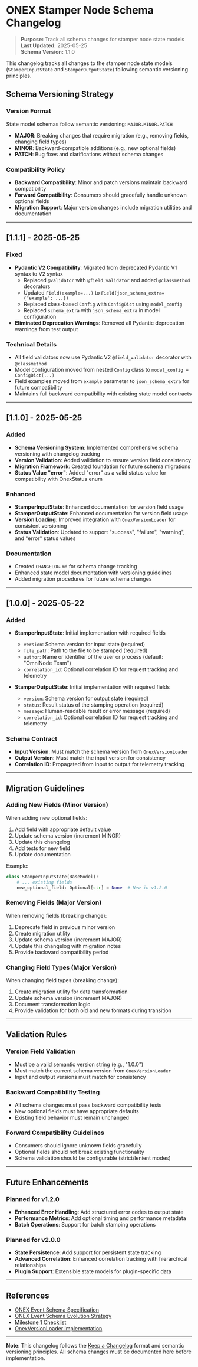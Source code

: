 <!-- === OmniNode:Metadata ===
metadata_version: 0.1.0
protocol_version: 0.1.0
owner: OmniNode Team
copyright: OmniNode Team
schema_version: 0.1.0
name: CHANGELOG.md
version: 1.0.0
uuid: 1c57352c-4e25-419a-a223-19f512e8faa1
author: OmniNode Team
created_at: '2025-05-28T12:40:27.484017'
last_modified_at: '1970-01-01T00:00:00Z'
description: Stamped by MarkdownHandler
state_contract: state_contract://default
lifecycle: active
hash: '0000000000000000000000000000000000000000000000000000000000000000'
entrypoint: markdown://CHANGELOG
namespace: markdown://CHANGELOG
meta_type: tool

<!-- === /OmniNode:Metadata === -->
# ONEX Stamper Node Schema Changelog

> **Purpose:** Track all schema changes for stamper node state models  
> **Last Updated:** 2025-05-25  
> **Schema Version:** 1.1.0

This changelog tracks all changes to the stamper node state models (`StamperInputState` and `StamperOutputState`) following semantic versioning principles.

## Schema Versioning Strategy

### Version Format
State model schemas follow semantic versioning: `MAJOR.MINOR.PATCH`

- **MAJOR**: Breaking changes that require migration (e.g., removing fields, changing field types)
- **MINOR**: Backward-compatible additions (e.g., new optional fields)
- **PATCH**: Bug fixes and clarifications without schema changes

### Compatibility Policy
- **Backward Compatibility**: Minor and patch versions maintain backward compatibility
- **Forward Compatibility**: Consumers should gracefully handle unknown optional fields
- **Migration Support**: Major version changes include migration utilities and documentation

---

## [1.1.1] - 2025-05-25

### Fixed
- **Pydantic V2 Compatibility**: Migrated from deprecated Pydantic V1 syntax to V2 syntax
  - Replaced `@validator` with `@field_validator` and added `@classmethod` decorators
  - Updated `Field(example=...)` to `Field(json_schema_extra={"example": ...})`
  - Replaced class-based `Config` with `ConfigDict` using `model_config`
  - Replaced `schema_extra` with `json_schema_extra` in model configuration
- **Eliminated Deprecation Warnings**: Removed all Pydantic deprecation warnings from test output

### Technical Details
- All field validators now use Pydantic V2 `@field_validator` decorator with `@classmethod`
- Model configuration moved from nested `Config` class to `model_config = ConfigDict(...)`
- Field examples moved from `example` parameter to `json_schema_extra` for future compatibility
- Maintains full backward compatibility with existing state model contracts

---

## [1.1.0] - 2025-05-25

### Added
- **Schema Versioning System**: Implemented comprehensive schema versioning with changelog tracking
- **Version Validation**: Added validation to ensure version field consistency
- **Migration Framework**: Created foundation for future schema migrations
- **Status Value "error"**: Added "error" as a valid status value for compatibility with OnexStatus enum

### Enhanced
- **StamperInputState**: Enhanced documentation for version field usage
- **StamperOutputState**: Enhanced documentation for version field usage
- **Version Loading**: Improved integration with `OnexVersionLoader` for consistent versioning
- **Status Validation**: Updated to support "success", "failure", "warning", and "error" status values

### Documentation
- Created `CHANGELOG.md` for schema change tracking
- Enhanced state model documentation with versioning guidelines
- Added migration procedures for future schema changes

---

## [1.0.0] - 2025-05-22

### Added
- **StamperInputState**: Initial implementation with required fields
  - `version`: Schema version for input state (required)
  - `file_path`: Path to the file to be stamped (required)
  - `author`: Name or identifier of the user or process (default: "OmniNode Team")
  - `correlation_id`: Optional correlation ID for request tracking and telemetry

- **StamperOutputState**: Initial implementation with required fields
  - `version`: Schema version for output state (required)
  - `status`: Result status of the stamping operation (required)
  - `message`: Human-readable result or error message (required)
  - `correlation_id`: Optional correlation ID for request tracking and telemetry

### Schema Contract
- **Input Version**: Must match the schema version from `OnexVersionLoader`
- **Output Version**: Must match the input version for consistency
- **Correlation ID**: Propagated from input to output for telemetry tracking

---

## Migration Guidelines

### Adding New Fields (Minor Version)
When adding new optional fields:

1. Add field with appropriate default value
2. Update schema version (increment MINOR)
3. Update this changelog
4. Add tests for new field
5. Update documentation

Example:
```python
class StamperInputState(BaseModel):
    # ... existing fields
    new_optional_field: Optional[str] = None  # New in v1.2.0
```

### Removing Fields (Major Version)
When removing fields (breaking change):

1. Deprecate field in previous minor version
2. Create migration utility
3. Update schema version (increment MAJOR)
4. Update this changelog with migration notes
5. Provide backward compatibility period

### Changing Field Types (Major Version)
When changing field types (breaking change):

1. Create migration utility for data transformation
2. Update schema version (increment MAJOR)
3. Document transformation logic
4. Provide validation for both old and new formats during transition

---

## Validation Rules

### Version Field Validation
- Must be a valid semantic version string (e.g., "1.0.0")
- Must match the current schema version from `OnexVersionLoader`
- Input and output versions must match for consistency

### Backward Compatibility Testing
- All schema changes must pass backward compatibility tests
- New optional fields must have appropriate defaults
- Existing field behavior must remain unchanged

### Forward Compatibility Guidelines
- Consumers should ignore unknown fields gracefully
- Optional fields should not break existing functionality
- Schema validation should be configurable (strict/lenient modes)

---

## Future Enhancements

### Planned for v1.2.0
- **Enhanced Error Handling**: Add structured error codes to output state
- **Performance Metrics**: Add optional timing and performance metadata
- **Batch Operations**: Support for batch stamping operations

### Planned for v2.0.0
- **State Persistence**: Add support for persistent state tracking
- **Advanced Correlation**: Enhanced correlation tracking with hierarchical relationships
- **Plugin Support**: Extensible state models for plugin-specific data

---

## References

- [ONEX Event Schema Specification](docs/protocol/onex_event_schema.md)
- [ONEX Event Schema Evolution Strategy](docs/protocol/onex_event_schema_evolution.md)
- [Milestone 1 Checklist](docs/milestones/milestone_1_checklist.md)
- [OnexVersionLoader Implementation](src/omnibase/runtimes/onex_runtime/v1_0_0/utils/onex_version_loader.py)

---

**Note**: This changelog follows the [Keep a Changelog](https://keepachangelog.com/en/1.0.0/) format and semantic versioning principles. All schema changes must be documented here before implementation.
